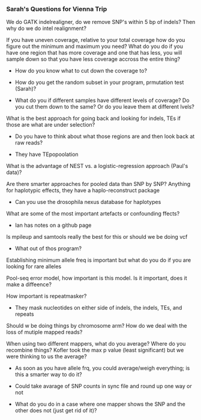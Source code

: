 ### Sarah's Questions for Vienna Trip

We do GATK indelrealigner, do we remove SNP's within 5 bp of indels? Then why do we do intel realignment?

If you have uneven coverage, relative to your total coverage how do you figure out the minimum and maximum you need? What do you do if you have one region that has more coverage and one that has less, you will sample down so that you have less coverage accross the entire thing? 
 
 - How do you know what to cut down the coverage to?
 
 - How do you get the random subset in your program, prmutation test (Sarah)?
 
 - What do you if different samples have different levels of coverage? Do you cut them down to the same? Or do you leave them at different lvels?
  
What is the best approach for going back and looking for indels, TEs if those are what are under selection?
 - Do you have to think about what those regions are and then look back at raw reads?
  
 - They have TEpopoolation
  
What is the advantage of NEST vs. a logistic-regression approach (Paul's data)?

Are there smarter approaches for pooled data than SNP by SNP? Anything for haplotypic effects, they have a haplo-reconstruct package
  
 - Can you use the drosophila nexus database for haplotypes
  
What are some of the most important artefacts or confounding ffects?
 
 - Ian has notes on a github page
  
Is mpileup and samtools really the best for this or should we be doing vcf
 
 - What out of thos program?
  
Establishing minimum allele freq is important but what do you do if you are looking for rare alleles

Pool-seq error model, how important is this model. Is it important, does it make a diffeence?

How important is repeatmasker?
 
 - They mask nucleotides on either side of indels, the indels, TEs, and repeats
  
Should w be doing things by chromosome arm? How do we deal with the loss of mutiple mapped reads?

When using two different mappers, what do you average? Where do you recombine things? Kofler took the max p value (least significant) but we were thinking to us the average?
 
 - As soon as you have allele frq, you could average/weigh everything; is this a smarter way to do it?
 
 - Could take avarage of SNP counts in sync file and round up one way or not
 
 - What do you do in a case where one mapper shows the SNP and the other does not (just get rid of it)?
  
 
 

